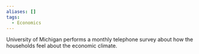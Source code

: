 ```yaml
---
aliases: []
tags:
  - Economics
---
```

University of Michigan performs a monthly telephone survey about how the households feel about the economic climate.
